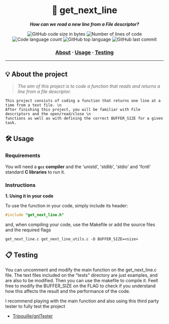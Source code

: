 <h1 align="center">
	📖 get_next_line
</h1>

<p align="center">
	<b><i>How can we read a new line from a File descriptor?</i></b><br>
</p>

<p align="center">
	<img alt="GitHub code size in bytes" src="https://img.shields.io/github/languages/code-size/jaog1992/42Urduliz%2Fget_next_line?color=lightblue" />
	<img alt="Number of lines of code" src="https://img.shields.io/tokei/lines/github/jaog1992/get_next_line?color=critical" />
	<img alt="Code language count" src="https://img.shields.io/github/languages/count/jaog1992/42Urduliz%2Fget_next_line??color=yellow" />
	<img alt="GitHub top language" src="https://img.shields.io/github/languages/top/jaog1992/get_next_line?color=blue" />
	<img alt="GitHub last commit" src="https://img.shields.io/github/last-commit/jaog1992/42Urduliz/tree/master/get_next_line?color=green" />
</p>

<h3 align="center">
	<a href="#%EF%B8%8F-about">About</a>
	<span> · </span>
	<a href="#%EF%B8%8F-usage">Usage</a>
	<span> · </span>
	<a href="#-testing">Testing</a>
</h3>

---

## 💡 About the project

> _The aim of this project is to code a function that reads and returns a line from a file descriptor._

	This project consists of coding a function that returns one line at a time from a text file. \n
	After finishing this project, you will be familiar with File descriptors and the open/read/close \n
	functions as well as with defining the correct BUFFER_SIZE for a given task. 


## 🛠️ Usage

### Requirements

You will need a **`gcc` compiler** and the 'unistd', 'stdlib', 'stdio' and 'fcntl' standard **C libraries** to run it.

### Instructions

**1. Using it in your code**

To use the function in your code, simply include its header:

```C
#include "get_next_line.h"
```

and, when compiling your code, use the Makefile or add the source files and the required flags

```shell
get_next_line.c get_next_line_utils.c -D BUFFER_SIZE=<size>
```

## 📋 Testing

You can uncomment and modify the main function on the get_next_line.c file.
The text files included on the "tests" directory are just examples, and are also to be modified.
Then you can use the makefile to compile it. Feell free to modify the BUFFER_SIZE on the FLAG to check if you understand how this affects the result and the performance of the code.

I recommend playing with the main function and also using this third party tester to fully test the project

* [Tripouille/gnlTester](https://github.com/Tripouille/gnlTester)
